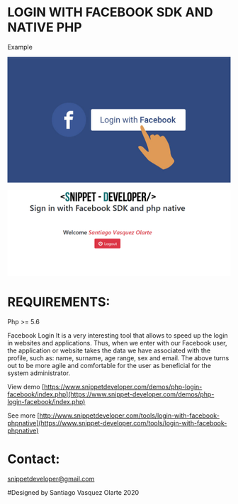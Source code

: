 # LOGIN WITH FACEBOOK SDK AND NATIVE PHP

Example
			
![alt text](https://github.com/santiagovasquez/login-with-facebook-phpnative/blob/master/login-facebook.jpg)

![alt text](https://github.com/santiagovasquez/login-with-facebook-phpnative/blob/master/demo-example.png)

# REQUIREMENTS:
Php >= 5.6


Facebook Login It is a very interesting tool that allows to speed up the login in websites and applications. Thus, when we enter with our Facebook user, the application or website takes the data we have associated with the profile, such as: name, surname, age range, sex and email. The above turns out to be more agile and comfortable for the user as beneficial for the system administrator.

View demo [https://www.snippetdeveloper.com/demos/php-login-facebook/index.php](https://www.snippet-developer.com/demos/php-login-facebook/index.php)

See more [http://www.snippetdeveloper.com/tools/login-with-facebook-phpnative](https://www.snippet-developer.com/tools/login-with-facebook-phpnative)

# Contact: 
snippetdeveloper@gmail.com

#Designed by Santiago Vasquez Olarte 2020
